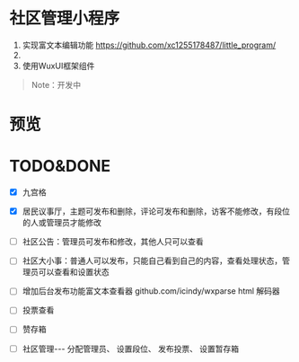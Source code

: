 # 社区管理小程序
1. 实现富文本编辑功能 https://github.com/xc1255178487/little_program/
2. 
3. 使用WuxUI框架组件
> Note：开发中

# 预览

# TODO&DONE
- [x] 九宫格
- [x] 居民议事厅，主题可发布和删除，评论可发布和删除，访客不能修改，有段位的人或管理员才能修改
- [ ] 社区公告：管理员可发布和修改，其他人只可以查看
- [ ] 社区大小事：普通人可以发布，只能自己看到自己的内容，查看处理状态，管理员可以查看和设置状态
- [ ] 增加后台发布功能富文本查看器 github.com/icindy/wxparse html 解码器
- [ ] 投票查看
- [ ] 赞存箱
- [ ] 社区管理--- 分配管理员、 设置段位、 发布投票、 设置暂存箱

